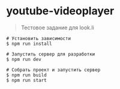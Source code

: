 # youtube-videoplayer

> Тестовое задание для look.li

```
# Установить зависимости
$ npm run install

# Запустить сервер для разработки
$ npm run dev

# Собрать проект и запустить сервер
$ npm run build
$ npm run start
```